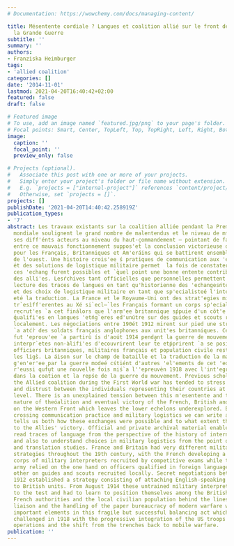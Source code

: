 ```yaml
---
# Documentation: https://wowchemy.com/docs/managing-content/

title: Mésentente cordiale ? Langues et coalition allié sur le front de l'ouest de
  la Grande Guerre
subtitle: ''
summary: ''
authors:
- Franziska Heimburger
tags:
- 'allied coalition'
categories: []
date: '2014-11-01'
lastmod: 2021-04-20T16:40:42+02:00
featured: false
draft: false

# Featured image
# To use, add an image named `featured.jpg/png` to your page's folder.
# Focal points: Smart, Center, TopLeft, Top, TopRight, Left, Right, BottomLeft, Bottom, BottomRight.
image:
  caption: ''
  focal_point: ''
  preview_only: false

# Projects (optional).
#   Associate this post with one or more of your projects.
#   Simply enter your project's folder or file name without extension.
#   E.g. `projects = ["internal-project"]` references `content/project/deep-learning/index.md`.
#   Otherwise, set `projects = []`.
projects: []
publishDate: '2021-04-20T14:40:42.258919Z'
publication_types:
- '7'
abstract: Les travaux existants sur la coalition alliée pendant la Première Guerre
  mondiale soulignent le grand nombre de malentendus et le niveau de mf́iance entre
  ses diff'énts acteurs au niveau du haut-commandement — pointant de fait une tension
  entre ce mauvais fonctionnement suppos'et́ la conclusion victorieuse du conflit
  pour les Français, Britanniques et Am'eráins qui se battirent ensemble sur le front
  de l'ouest. Une histoire crois'ee ś pratiques de communication aux 'echeńs inf'erieu
  ́et des solutions de logistique militaire permet  ̀la fois de constater comment
  ces 'echang ́furent possibles et `q̀uel point une bonne entente contribua au succ`ef̀inal
  des alli'es. Lesŕchives tant officielles que personnelles permettent de faire une
  lecture des traces de langues en tant qu'historienne des 'echangesńternationaux
  et des choix de logistique militaire en tant que sp'ecialisteé l'interpr'etariat
  eté la traduction. La France et le Royaume-Uni ont des strat'egies militŕes de langue
  tr`esìff'erentes au Xé si`ecl—̀ les Français formant un corps sp'ecialis'e d't́erpr`eśìlitaires
  recrut'es `a cet ̀finálors que l'arm'ee britannique sṕpuie d'un côt'e sur des officie
  ́qualifi'es en langues 'etńg`eres ed̀'unútre sur des guides et scouts recrut'es
  localement. Les négociations entre 190ét 1912 mirent sur pied une strat'egie consistant
  `a atćr̀ des soldats français anglophones aux unit'es britanniques. Cette ĺution
  fut 'eprouv'ee `a partirù ís d'aoút 1914 pendant la guerre de mouvement quand ces
  interpr`etes non-àlifi'es d'ecouvrirent leur t́̂e etṕprirent `a se positǹner entre
  officiers britanniques, militaires français et population civile rest'ee derri`ere
  les ligs̀. La áison sur le champ de bataille et la traduction de la masse de papiers
  g'en'er'ee par la guerre modeé cśtiént d'autres 'el'ements de cet 'equilibre fríleáis
  r'eussi quf́ut une nouvelle fois miś`a l''epreuvèn 1918 avec l'int'egration ś 'Etats-Unis
  dans la coat́ion et la repśe de la guerre du mouvement. Previous scholarship on
  the Allied coalition during the First World war has tended to stress the misunderstandings
  and distrust between the individuals representing their countries at high command
  level. There is an unexplained tension between this m'esentente and the durable
  nature of theóalition and eventual victory of the French, British and Americans
  on the Western Front which leaves the lower echelons underexplored. By dialectically
  crossing communication practice and military logistics we can write a history which
  tells us both how these exchanges were possible and to what extent they contributed
  to the Allies' victory. Official and private archival material enables us both to
  read traces of language from the perspective of the history of international exchanges
  and also to understand choices in military logistics from the point of view of interpreting
  and translation studies. France and Britain had very different military language
  strategies throughout the 19th century, with the French developing a specialised
  corps of military interpreters recruited by competitive exams while the British
  army relied on the one hand on officers qualified in foreign languages and on the
  other on guides and scouts recruited locally. Secret negotiations between 1905 and
  1912 established a strategy consisting of attaching English-speaking French soldiers
  to British units. From August 1914 these untrained military interpreters were put
  to the test and had to learn to position themselves among the British officers,
  French authorities and the local civilian population behind the lines. Battlefield
  liaison and the handling of the paper bureaucracy of modern warfare were two further
  important elements in this fragile but successful balancing act which was further
  challenged in 1918 with the progressive integration of the US troops in the Allied
  operations and the shift from the trenches back to mobile warfare.
publication: ''
---
```


